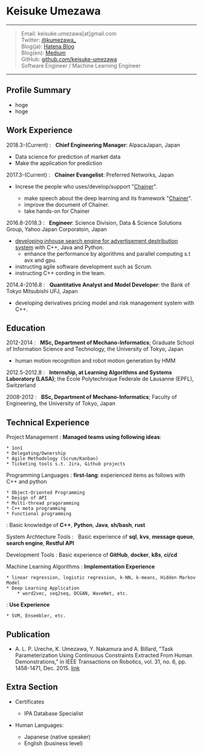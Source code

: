 Keisuke Umezawa
============

----

> Email: keisuke.umezawa[at]gmail.com \
> Twitter: [@kumezawa_](https://twitter.com/kumezawa_) \
> Blog(ja): [Hatena Blog](http://kumechann.hatenablog.com/) \
> Blog(en): [Medium](https://medium.com/@keisukeumezawa) \
> GitHub: [github.com/keisuke-umezawa](https://github.com/keisuke-umezawa) \
> Software Engineer / Machine Learning Engineer

----

Profile Summary
---------------

* hoge
* hoge

Work Experience
---------------

2018.3-(Current)
:   **Chief Engineering Manager**: AlpacaJapan, Japan

* Data science for prediction of market data
* Make the application for prediction

2017.3-(Current)
:   **Chainer Evangelist**: Preferred Networks, Japan

* Increse the people who uses/develop/support "[Chainer](https://chainer.org/)".

    * make speech about the deep learning and its framework "[Chainer](https://chainer.org/)".
    * improve the document of Chainer.
    * take hands-on for Chainer

2016.8-2018.3
:   **Engineer**: Science Division, Data & Science Solutions Group, Yahoo Japan Corporatoin, Japan

* [developing inhouse search engine for advertisement destribution system](http://www.slideshare.net/techblogyahoo/webdb2015-webdbf2015) with C++, Java and Python.
    * enhance the performance by algorithms and parallel computing s.t avx and gpu.
* instructing agile software development such as Scrum.
* instructing C++ cording in the team.

2014.4-2016.8
:   **Quantitative Analyst and Model Developer**: the Bank of Tokyo Mitsubishi UFJ, Japan

* developing derivatives pricing model and risk management system with C++.

Education
---------

2012-2014
:   **MSc, Department of Mechano-Informatics**; Graduate School of Information Science and Technology, the University of Tokyo, Japan

* human motion recognition and robot motion generation by HMM

2012.5-2012.8
:   **Internship, at Learning Algorithms and Systems Laboratory (LASA)**; 
 the Ecole Polytechnique Federale de Lausanne (EPFL), Switzerland

2008-2012
:   **BSc, Department of Mechano-Informatics**; Faculty of Engineering, the University of Tokyo, Japan


Technical Experience
--------------------

Project Management
:   **Managed teams using following ideas**:

    * 1on1
    * Delegating/Ownership
    * Agile Methodology (Scrum/Kanban)
    * Ticketing tools s.t. Jira, Github projects

Programming Languages
:   **first-lang**: experienced items as follows with C++ and python

    * Object-Oriented Programming
    * Design of API
    * Multi-thread pragoramming
    * C++ meta programming
    * Functional programming

:   Basic knowledge of **C++**, **Python**, **Java**, **sh/bash**, **rust**

System Archtecture Tools
:   Basic experience of **sql**, **kvs**, **message queue**, **search engine**, **Restful API**

Development Tools
:   Basic experience of **GitHub**, **docker**, **k8s**, **ci/cd**

Machine Learning Algorithms
:   **Implementation Experience**

    * linear regression, logistic regression, k-NN, k-means, Hidden Markov Model
    * Deep Learning Application
        * word2vec, seq2seq, DCGAN, WaveNet, etc.

:   **Use Experience**

    * SVM, Ensembler, etc.

Publication
----------------------------------------
* A. L. P. Ureche, K. Umezawa, Y. Nakamura and A. Billard, "Task Parameterization Using Continuous Constraints Extracted From Human Demonstrations," in IEEE Transactions on Robotics, vol. 31, no. 6, pp. 1458-1471, Dec. 2015. [link](http://ieeexplore.ieee.org/stamp/stamp.jsp?tp=&arnumber=7339616&isnumber=7339739) 

Extra Section
----------------------------------------

* Certificates

    * IPA Database Specialist

* Human Languages:

    * Japanese (native speaker)
    * English (business level)

